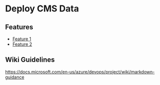 # Deploy CMS Data

## Features

- [Feature 1](/features/feature-1.md)
- [Feature 2](/features/feature-2.md)

## Wiki Guidelines

https://docs.microsoft.com/en-us/azure/devops/project/wiki/markdown-guidance